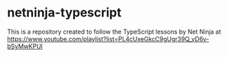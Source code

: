 # netninja-typescript

This is a repository created to follow the TypeScript lessons by Net Ninja at https://www.youtube.com/playlist?list=PL4cUxeGkcC9gUgr39Q_yD6v-bSyMwKPUI
